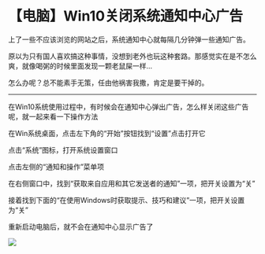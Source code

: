 # 【电脑】Win10关闭系统通知中心广告




上了一些不应该浏览的网站之后，系统通知中心就每隔几分钟弹一些通知广告。

原以为只有国人喜欢搞这种事情，没想到老外也玩这种套路。那感觉实在是不怎么爽，就像喝粥的时候里面发现一颗老鼠屎一样...

怎么办呢？总不能素手无策，任由他祸害我撒，肯定是要干掉的。

---

在Win10系统使用过程中，有时候会在通知中心弹出广告，怎么样关闭这些广告呢，就一起来看一下操作方法

在Win系统桌面，点击左下角的“开始”按钮找到“设置”点击打开它

点击“系统”图标，打开系统设置窗口

点击左侧的“通知和操作”菜单项

在右侧窗口中，找到“获取来自应用和其它发送者的通知”一项，把开关设置为“关”

接着找到下面的“在使用Windows时获取提示、技巧和建议”一项，把开关设置为“关”

重新启动电脑后，就不会在通知中心显示广告了

![](https://img.1078503.org/imgs/2019/06/52c7ca651836bf33.jpg)
